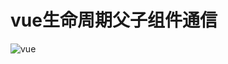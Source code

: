 # vue生命周期父子组件通信 #

![vue](http://www.th7.cn/d/file/p/2016/12/26/429bfc4ea4f5747281a1c61a9b73e881.jpg)
